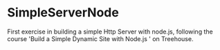 # SimpleServerNode

First exercise in building a simple Http Server with node.js, following the course 'Build a Simple Dynamic Site with Node.js
' on Treehouse.
